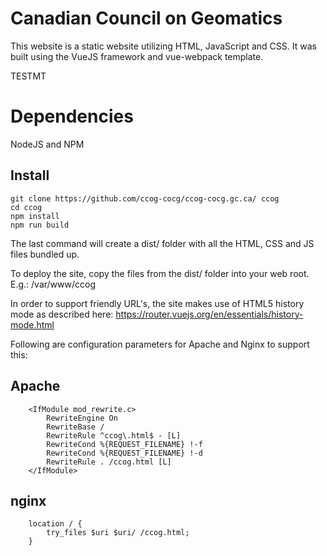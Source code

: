 # Canadian Council on Geomatics

This website is a static website utilizing HTML, JavaScript and CSS.  It was built using the VueJS framework and vue-webpack template.

TESTMT

# Dependencies

NodeJS and NPM

## Install

    git clone https://github.com/ccog-cocg/ccog-cocg.gc.ca/ ccog
    cd ccog
    npm install
    npm run build
    
The last command will create a dist/ folder with all the HTML, CSS and JS files bundled up.

To deploy the site, copy the files from the dist/ folder into your web root.  E.g.: /var/www/ccog
 
In order to support friendly URL's, the site makes use of HTML5 history mode as described here: https://router.vuejs.org/en/essentials/history-mode.html

Following are configuration parameters for Apache and Nginx to support this:

## Apache

		<IfModule mod_rewrite.c>
			RewriteEngine On
			RewriteBase /
			RewriteRule ^ccog\.html$ - [L]
			RewriteCond %{REQUEST_FILENAME} !-f
			RewriteCond %{REQUEST_FILENAME} !-d
			RewriteRule . /ccog.html [L]
		</IfModule>

## nginx

		location / {
			try_files $uri $uri/ /ccog.html;
		}
